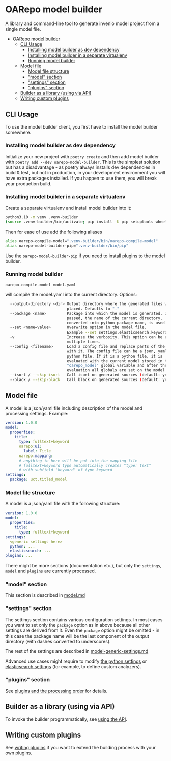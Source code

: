 # OARepo model builder

A library and command-line tool to generate invenio model project from a single model file.

<!--TOC-->

- [OARepo model builder](#oarepo-model-builder)
  - [CLI Usage](#cli-usage)
    - [Installing model builder as dev dependency](#installing-model-builder-as-dev-dependency)
    - [Installing model builder in a separate virtualenv](#installing-model-builder-in-a-separate-virtualenv)
    - [Running model builder](#running-model-builder)
  - [Model file](#model-file)
    - [Model file structure](#model-file-structure)
    - ["model" section](#model-section)
    - ["settings" section](#settings-section)
    - ["plugins" section](#plugins-section)
  - [Builder as a library (using via API)](#builder-as-a-library-using-via-api)
  - [Writing custom plugins](#writing-custom-plugins)

<!--TOC-->

## CLI Usage

To use the model builder client, you first have to install the model builder somewhere.

### Installing model builder as dev dependency

Initialize your new project with ``poetry create`` and then add model builder
with ``poetry add --dev oarepo-model-builder``. This is the simplest solution but has a disadvantage - as poetry always
installs dev dependencies in build & test, but not in production, in your development environment you will have extra
packages installed. If you happen to use them, you will break your production build.

### Installing model builder in a separate virtualenv

Create a separate virtualenv and install model builder into it:

```bash
python3.10 -m venv .venv-builder
(source .venv-builder/bin/activate; pip install -U pip setuptools wheel; pip install oarepo-model-builder)
```

Then for ease of use add the following aliases

```bash
alias oarepo-compile-model=".venv-builder/bin/oarepo-compile-model"
alias oarepo-model-builder-pip=".venv-builder/bin/pip"
```

Use the ``oarepo-model-builder-pip`` if you need to install plugins to the model builder.

### Running model builder

```bash
oarepo-compile-model model.yaml
```

will compile the model.yaml into the current directory. Options:

```bash
  --output-directory <dir> Output directory where the generated files will be
                           placed. Defaults to "."
  --package <name>         Package into which the model is generated. If not
                           passed, the name of the current directory,
                           converted into python package name, is used.
  --set <name=value>       Overwrite option in the model file. 
                           Example --set settings.elasticsearch.keyword-ignore-above=20
  -v                       Increase the verbosity. This option can be used
                           multiple times.
  --config <filename>      Load a config file and replace parts of the model
                           with it. The config file can be a json, yaml or a
                           python file. If it is a python file, it is
                           evaluated with the current model stored in the
                           "oarepo_model" global variable and after the
                           evaluation all globals are set on the model.
  --isort / --skip-isort   Call isort on generated sources (default: yes)
  --black / --skip-black   Call black on generated sources (default: yes)
```

## Model file

A model is a json/yaml file including description of the model and processing settings. Example:

```yaml
version: 1.0.0
model:
  properties:
    title:
      type: fulltext+keyword
      oarepo:ui:
        label: Title
      oarepo:mapping:
      # anything in here will be put into the mapping file
      # fulltext+keyword type automatically creates "type: text" 
      # with subfield 'keyword' of type keyword
settings:
  package: uct.titled_model 
```

### Model file structure

A model is a json/yaml file with the following structure:

```yaml
version: 1.0.0
model:
  properties:
    title:
      type: fulltext+keyword
settings:
  <generic settings here>
  python: ...
  elasticsearch: ...
plugins: ...
```

There might be more sections (documentation etc.), but only the ``settings``, ``model`` and ``plugins``
are currently processed.

### "model" section

This section is described in [model.md](docs/model.md)

### "settings" section

The settings section contains various configuration settings. In most cases you want to set only the `package` option as
in above because all other settings are derived from it. Even the `package`
option might be omitted - in this case the package name will be the last component of the output directory (with dashes
converted to underscores).

The rest of the settings are described in [model-generic-settings.md](docs/model-generic-settings.md)

Advanced use cases might require to modify [the python settings](docs/model-python-settings.md) or
[elasticsearch settings](docs/model-elasticsearch-settings.md) (for example, to define custom analyzers).

### "plugins" section

See [plugins and the processing order](docs/model-plugins.md) for details.

## Builder as a library (using via API)

To invoke the builder programmatically, see [using the API](docs/using-api.md).

## Writing custom plugins

See [writing plugins](docs/extending-api.md) if you want to extend the building process with your own plugins.